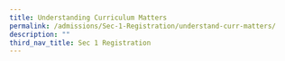 ```yaml
---
title: Understanding Curriculum Matters
permalink: /admissions/Sec-1-Registration/understand-curr-matters/
description: ""
third_nav_title: Sec 1 Registration
---
```


